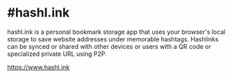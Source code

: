 # #hashl.ink
hashl.ink is a personal bookmark storage app that uses your browser's local storage to save website addresses under memorable hashtags. Hashlinks can be synced or shared with other devices or users with a QR code or specialized private URL using P2P.

https://www.hashl.ink
